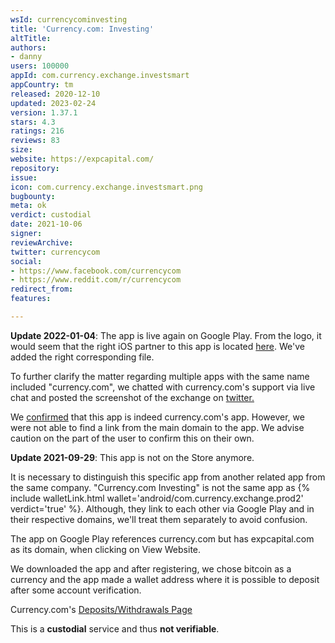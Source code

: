 ```yaml
---
wsId: currencycominvesting
title: 'Currency.com: Investing'
altTitle: 
authors:
- danny
users: 100000
appId: com.currency.exchange.investsmart
appCountry: tm
released: 2020-12-10
updated: 2023-02-24
version: 1.37.1
stars: 4.3
ratings: 216
reviews: 83
size: 
website: https://expcapital.com/
repository: 
issue: 
icon: com.currency.exchange.investsmart.png
bugbounty: 
meta: ok
verdict: custodial
date: 2021-10-06
signer: 
reviewArchive: 
twitter: currencycom
social:
- https://www.facebook.com/currencycom
- https://www.reddit.com/r/currencycom
redirect_from: 
features: 

---
```


**Update 2022-01-04**: The app is live again on Google Play. From the logo, it would seem that the right iOS partner to this app is located [here](https://apps.apple.com/tm/app/currency-com-investing/id1499070397). We've added the right corresponding file.

To further clarify the matter regarding multiple apps with the same name included "currency.com", we chatted with currency.com's support via live chat and posted the screenshot of the exchange on [twitter.](https://twitter.com/BitcoinWalletz/status/1478277878617763841)

We [confirmed](https://twitter.com/BitcoinWalletz/status/1478282020501348357) that this app is indeed currency.com's app. However, we were not able to find a link from the main domain to the app. We advise caution on the part of the user to confirm this on their own.

**Update 2021-09-29**: This app is not on the Store anymore.

It is necessary to distinguish this specific app from another related app from the same company. "Currency.com Investing" is not the same app as {% include walletLink.html wallet='android/com.currency.exchange.prod2' verdict='true' %}. Although, they link to each other via Google Play and in their respective domains, we'll treat them separately to avoid confusion. 

The app on Google Play references currency.com but has expcapital.com as its domain, when clicking on View Website.

We downloaded the app and after registering, we chose bitcoin as a currency and the app made a wallet address where it is possible to deposit after some account verification. 

Currency.com's [Deposits/Withdrawals Page](https://currency.com/deposits-withdrawals)

This is a **custodial** service and thus **not verifiable**.

